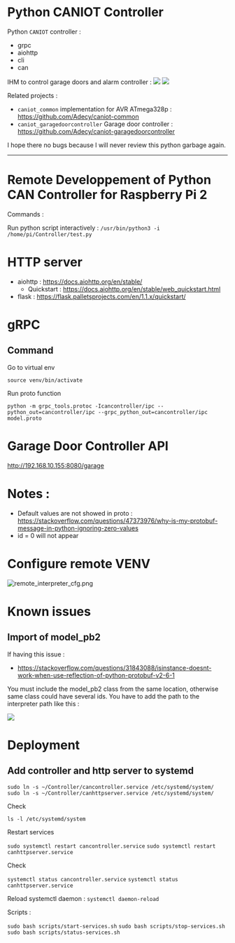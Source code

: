 # Python CANIOT Controller

Python `CANIOT` controller :
- grpc 
- aiohttp
- cli
- can

IHM to control garage doors and alarm controller :
![](./pics/app_garage.png)
![](./pics/app_alarm.png)

Related projects :
- `caniot_common` implementation for AVR ATmega328p : https://github.com/Adecy/caniot-common
- `caniot_garagedoorcontroller` Garage door controller : https://github.com/Adecy/caniot-garagedoorcontroller

I hope there no bugs because I will never review this python garbage again.

---

# Remote Developpement of Python CAN Controller for Raspberry Pi 2

Commands :

Run python script interactively : `/usr/bin/python3 -i /home/pi/Controller/test.py`

# HTTP server

- aiohttp : https://docs.aiohttp.org/en/stable/
  - Quickstart : https://docs.aiohttp.org/en/stable/web_quickstart.html
- flask : https://flask.palletsprojects.com/en/1.1.x/quickstart/

# gRPC

## Command 

Go to virtual env

```
source venv/bin/activate
```

Run proto function
```
python -m grpc_tools.protoc -Icancontroller/ipc --python_out=cancontroller/ipc --grpc_python_out=cancontroller/ipc model.proto
```

# Garage Door Controller API

http://192.168.10.155:8080/garage

# Notes :

- Default values are not showed in proto : https://stackoverflow.com/questions/47373976/why-is-my-protobuf-message-in-python-ignoring-zero-values
- id = 0 will not appear

# Configure remote VENV

![remote_interpreter_cfg.png](./pics/remote_interpreter_cfg.png)
# Known issues

## Import of model_pb2

If having this issue :
- https://stackoverflow.com/questions/31843088/isinstance-doesnt-work-when-use-reflection-of-python-protobuf-v2-6-1

You must include the model_pb2 class from the same location, otherwise same class could have several ids.
You have to add the path to the interpreter path like this :

![](./pics/add_proto_path.png)

# Deployment

## Add controller and http server to systemd

`sudo ln -s ~/Controller/cancontroller.service /etc/systemd/system/`
`sudo ln -s ~/Controller/canhttpserver.service /etc/systemd/system/`

Check

`ls -l /etc/systemd/system`

Restart services

`sudo systemctl restart cancontroller.service`
`sudo systemctl restart canhttpserver.service`

Check

`systemctl status cancontroller.service`
`systemctl status canhttpserver.service`

Reload systemctl daemon : `systemctl daemon-reload`

Scripts :

`sudo bash scripts/start-services.sh`
`sudo bash scripts/stop-services.sh`
`sudo bash scripts/status-services.sh`